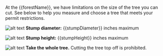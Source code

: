 At the {{forestName}}, we have limitations on the size of the tree you can cut. See below
to help you measure and choose a tree that meets your permit restrictions.

![alt text](/assets/img/tree-diameter-icon.svg "stump diameter")  **Stump diameter:** {{stumpDiameter}} inches maximum

![alt text](/assets/img/tree-stump-height-icon.svg "stump height")  **Stump height:** {{stumpHeight}} inches maximum

![alt text](/assets/img/tree-top-icon.svg "no tree-topping")  **Take the whole tree.** Cutting the tree top off is prohibited.
 